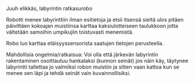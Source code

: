 Juuh elikkäs, labyrintin ratkasurobo

Robotti menee labyrinttiin ilman esitietoja ja etsii itsensä sieltä ulos pitäen päivittäen kokoajan muistiinsa karttaa 
kaksiulotteiseen taulukkoon jotta vältetään samoihin umpikujiin toistuvasti menemistä.

Robo luo karttaa etäisyyssensorista saatujen tietojen perusteella.

Mahdollisia ongelmia/ratkaisua: Voi olla että järkevän labyrintin rakentaminen osoittautuu hankalaksi (kunnon seinät)
jos näin käy, täytynee labyrintti tallettaa jo valmiiksi robon muistiin ja sitten vaan kattoa kun se menee sen läpi
ja tehdä seinät vain kuvainnollisiksi.
